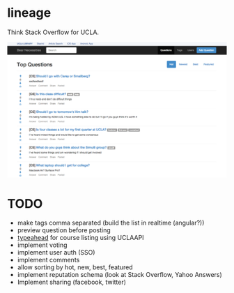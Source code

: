 lineage
================

Think Stack Overflow for UCLA.

![screenshot](screenshot.png)

TODO
==========
* make tags comma separated (build the list in realtime (angular?))
* preview question before posting
* [typeahead](http://twitter.github.io/typeahead.js/examples/) for course listing using UCLAAPI
* implement voting
* implement user auth (SSO)
* implement comments
* allow sorting by hot, new, best, featured
* implement reputation schema (look at Stack Overflow, Yahoo Answers)
* Implement sharing (facebook, twitter)
